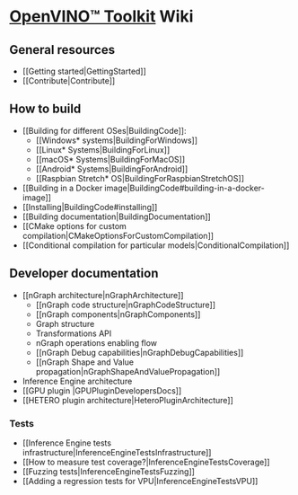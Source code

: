# [OpenVINO™ Toolkit](https://01.org/openvinotoolkit) Wiki

## General resources

* [[Getting started|GettingStarted]]
* [[Contribute|Contribute]]

## How to build

* [[Building for different OSes|BuildingCode]]:
  * [[Windows* systems|BuildingForWindows]]
  * [[Linux* Systems|BuildingForLinux]]
  * [[macOS* Systems|BuildingForMacOS]]
  * [[Android* Systems|BuildingForAndroid]]
  * [[Raspbian Stretch* OS|BuildingForRaspbianStretchOS]]
* [[Building in a Docker image|BuildingCode#building-in-a-docker-image]]
* [[Installing|BuildingCode#installing]]
* [[Building documentation|BuildingDocumentation]]
* [[CMake options for custom compilation|CMakeOptionsForCustomCompilation]]
* [[Conditional compilation for particular models|ConditionalCompilation]]

## Developer documentation

* [[nGraph architecture|nGraphArchitecture]]
    * [[nGraph code structure|nGraphCodeStructure]]
    * [[nGraph components|nGraphComponents]]
    * Graph structure
    * Transformations API
    * nGraph operations enabling flow
    * [[nGraph Debug capabilities|nGraphDebugCapabilities]]
    * [[nGraph Shape and Value propagation|nGraphShapeAndValuePropagation]]
* Inference Engine architecture
* [[GPU plugin |GPUPluginDevelopersDocs]]
* [[HETERO plugin architecture|HeteroPluginArchitecture]]

### Tests

* [[Inference Engine tests infrastructure|InferenceEngineTestsInfrastructure]]
* [[How to measure test coverage?|InferenceEngineTestsCoverage]]
* [[Fuzzing tests|InferenceEngineTestsFuzzing]]
* [[Adding a regression tests for VPU|InferenceEngineTestsVPU]]
